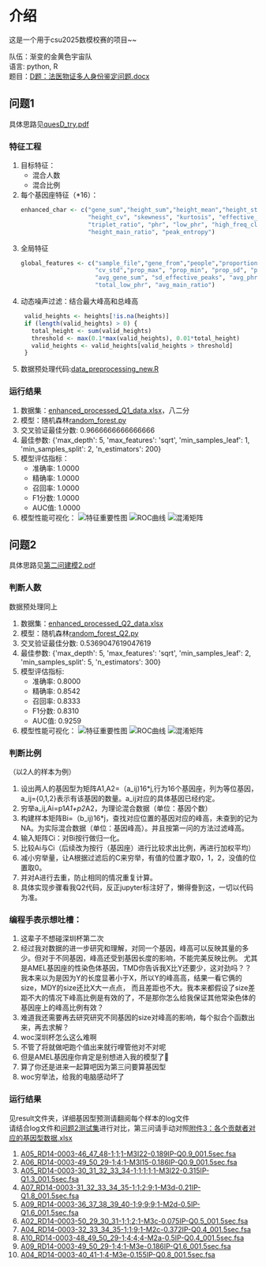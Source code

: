 # 介绍
这是一个用于csu2025数模校赛的项目~~

队伍：渐变的金黄色宇宙队  
语言: python, R  
题目：[D题：法医物证多人身份鉴定问题.docx](论文材料/D题：法医物证多人身份鉴定问题.docx)
## 问题1
具体思路见[quesD_try.pdf](论文材料/quesD_try.pdf)
### 特征工程
1. 目标特征：
   - 混合人数
   - 混合比例
2. 每个基因座特征（*16）：
   ```R
   enhanced_char <- c("gene_sum","height_sum","height_mean","height_std","height_max",
                      "height_cv", "skewness", "kurtosis", "effective_peaks",
                      "triplet_ratio", "phr", "low_phr", "high_freq_cluster",
                      "height_main_ratio", "peak_entropy")
   ```
3. 全局特征
   ```R
   global_features <- c("sample_file","gene_from","people","proportion", "gene_total","height_total",
                        "cv_std","prop_max", "prop_min", "prop_sd", "prop_entropy",
                        "avg_gene_sum", "sd_effective_peaks", "avg_phr", "var_phr",
                        "total_low_phr", "avg_main_ratio")
   ```
4. 动态噪声过滤：结合最大峰高和总峰高
   ```R
    valid_heights <- heights[!is.na(heights)]
    if (length(valid_heights) > 0) {
      total_height <- sum(valid_heights)
      threshold <- max(0.1*max(valid_heights), 0.01*total_height)
      valid_heights <- valid_heights[valid_heights > threshold]
    }
    ```
5. 数据预处理代码:[data_preprocessing_new.R](data_preprocessing_new.R)
### 运行结果
1. 数据集：[enhanced_processed_Q1_data.xlsx](data/enhanced_processed_Q1_data.xlsx)，八二分
2. 模型：随机森林[random_forest.py](random_forest.py)
3. 交叉验证最佳分数: 0.9666666666666666
4. 最佳参数: {'max_depth': 5, 'max_features': 'sqrt', 'min_samples_leaf': 1, 'min_samples_split': 2, 'n_estimators': 200}
5. 模型评估指标：
   - 准确率: 1.0000
   - 精确率: 1.0000
   - 召回率: 1.0000
   - F1分数: 1.0000
   - AUC值: 1.0000
6. 模型性能可视化：
   ![特征重要性图](images/Q1/feature_importance.png)
   ![ROC曲线](images/Q1/roc_curve.png)
   ![混淆矩阵](images/Q1/confusion_matrix.png)

## 问题2
具体思路见[第二问建模2.pdf](论文材料/第二问建模2.pdf)
### 判断人数
数据预处理同上
1. 数据集：[enhanced_processed_Q2_data.xlsx](data/enhanced_processed_Q2_data.xlsx)
2. 模型：随机森林[random_forest_Q2.py](random_forest_Q2.py)
3. 交叉验证最佳分数: 0.5369047619047619
4. 最佳参数: {'max_depth': 5, 'max_features': 'sqrt', 'min_samples_leaf': 2, 'min_samples_split': 5, 'n_estimators': 300}
5. 模型评估指标:
   - 准确率: 0.8000
   - 精确率: 0.8542
   - 召回率: 0.8333
   - F1分数: 0.8310
   - AUC值: 0.9259
6. 模型性能可视化：
   ![特征重要性图](images/Q2/feature_importance.png)
   ![ROC曲线](images/Q2/roc_curve.png)
   ![混淆矩阵](images/Q2/confusion_matrix.png)
### 判断比例
（以2人的样本为例）
1. 设出两人的基因型为矩阵A1,A2=（a_ij)16*j,行为16个基因座，列为等位基因，a_ij={0,1,2}表示有该基因的数量。a_ij对应的具体基因已经约定。
2. 穷举a_ij,Ai=p1*A1+p2*A2，为理论混合数据（单位：基因个数）
3. 构建样本矩阵Bi=（b_ij)16*j，查找对应位置的基因对应的峰高，未查到的记为NA。为实际混合数据（单位：基因峰高）。并且按第一问的方法过滤峰高。
4. 输入矩阵Ci：对Bi按行做归一化。
5. 比较Ai与Ci（后续改为按行（基因座）进行比较求出比例，再进行加权平均）
6. 减小穷举量，让A根据过滤后的C来穷举，有值的位置才取0，1，2，没值的位置取0。
7. 并对A进行去重，防止相同的情况重复计算。
8. 具体实现步骤看我Q2代码，反正jupyter标注好了，懒得誊到这，一切以代码为准。
### 编程手表示想吐槽：
1. 这辈子不想碰深圳杯第二次
2. 经过我对数据的进一步研究和理解，对同一个基因，峰高可以反映其量的多少。但对于不同基因，峰高还受到基因长度的影响，不能完美反映比例。
尤其是AMEL基因座的性染色体基因，TMD你告诉我X比Y还要少，这对劲吗？？我本来以为是因为Y的长度显著小于X，所以Y的峰高高，结果一看它俩的size，MDY的size还比X大一点点，
而且差距也不大。我本来都假设了size差距不大的情况下峰高比例是有效的了，不是那你怎么给我保证其他常染色体的基因座上的峰高比例有效？
3. 难道我还需要再去研究研究不同基因的size对峰高的影响，每个拟合个函数出来，再去求解？
4. woc深圳杯怎么这么难啊
5. 不管了将就做吧跑个值出来就行哩管他对不对呢
6. 但是AMEL基因座你肯定是别想进入我的模型了👊
7. 算了你还是进来一起算吧因为第三问要算基因型
8. woc穷举法，给我的电脑感动坏了
### 运行结果
见result文件夹，详细基因型预测请翻阅每个样本的log文件  
请结合log文件和[问题2测试集](result/Q2_data_test.xlsx)进行对比，第三问请手动对照[附件3：各个贡献者对应的基因型数据.xlsx](D题附件：法医物证多人身份鉴定问题数据集/附件3：各个贡献者对应的基因型数据.xlsx)
1. [A05_RD14-0003-46_47_48-1;1;1-M3I22-0.189IP-Q0.9_001.5sec.fsa](result/A05_RD14-0003-46_47_48-1;1;1-M3I22-0.189IP-Q0.9_001.5sec.fsa.log)
2. [A06_RD14-0003-49_50_29-1;4;1-M3I15-0.186IP-Q0.9_001.5sec.fsa](result/A06_RD14-0003-49_50_29-1;4;1-M3I15-0.186IP-Q0.9_001.5sec.fsa.log)
3. [A05_RD14-0003-30_31_32_33_34-1;1;1;1;1-M3I22-0.315IP-Q1.3_001.5sec.fsa](result/A05_RD14-0003-30_31_32_33_34-1;1;1;1;1-M3I22-0.315IP-Q1.3_001.5sec.fsa.log)
4. [A07_RD14-0003-31_32_33_34_35-1;1;2;9;1-M3d-0.21IP-Q1.8_001.5sec.fsa](result/A07_RD14-0003-31_32_33_34_35-1;1;2;9;1-M3d-0.21IP-Q1.8_001.5sec.fsa.log)
5. [A09_RD14-0003-36_37_38_39_40-1;9;9;9;1-M2d-0.5IP-Q1.6_001.5sec.fsa](result/A09_RD14-0003-36_37_38_39_40-1;9;9;9;1-M2d-0.5IP-Q1.6_001.5sec.fsa.log)
6. [A02_RD14-0003-50_29_30_31-1;1;2;1-M3c-0.075IP-Q0.5_001.5sec.fsa](result/A02_RD14-0003-50_29_30_31-1;1;2;1-M3c-0.075IP-Q0.5_001.5sec.fsa.log)
7. [A04_RD14-0003-32_33_34_35-1;1;9;1-M2c-0.372IP-Q0.4_001.5sec.fsa](result/A04_RD14-0003-32_33_34_35-1;1;9;1-M2c-0.372IP-Q0.4_001.5sec.fsa.log)
8. [A10_RD14-0003-48_49_50_29-1;4;4;4-M2a-0.5IP-Q0.4_001.5sec.fsa](result/A10_RD14-0003-48_49_50_29-1;4;4;4-M2a-0.5IP-Q0.4_001.5sec.fsa.log)
9. [A09_RD14-0003-49_50_29-1;4;1-M3e-0.186IP-Q1.6_001.5sec.fsa](result/A09_RD14-0003-49_50_29-1;4;1-M3e-0.186IP-Q1.6_001.5sec.fsa.log)
10. [A04_RD14-0003-40_41-1;4-M3e-0.155IP-Q0.8_001.5sec.fsa](result/A04_RD14-0003-40_41-1;4-M3e-0.155IP-Q0.8_001.5sec.fsa.log)